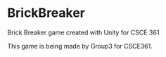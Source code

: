 # BrickBreaker
Brick Breaker game created with Unity for CSCE 361

This game is being made by Group3 for CSCE361.
